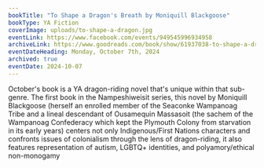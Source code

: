 ```yaml
---
bookTitle: "To Shape a Dragon's Breath by Moniquill Blackgoose"
bookType: YA Fiction
coverImage: uploads/to-shape-a-dragon.jpg
eventLink: https://www.facebook.com/events/949545996934958
archiveLink: https://www.goodreads.com/book/show/61937038-to-shape-a-dragon-s-breath
eventDateHeading: Monday, October 7th, 2024
archived: true
eventDate: 2024-10-07
---
```


October's book is a YA dragon-riding novel that's unique within that sub-genre. The first book in the Nampeshiweisit series, this novel by Moniquill Blackgoose (herself an enrolled member of the Seaconke Wampanoag Tribe and a lineal descendant of Ousamequin Massasoit (the sachem of the Wampanoag Confederacy which kept the Plymouth Colony from starvation in its early years) centers not only Indigenous/First Nations characters and confronts issues of colonialism through the lens of dragon-riding, it also features representation of autism, LGBTQ+ identities, and polyamory/ethical non-monogamy